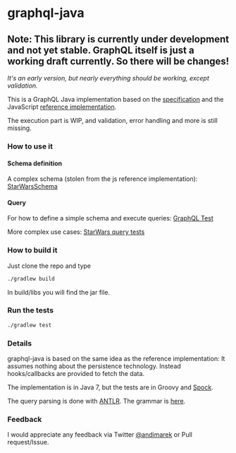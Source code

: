 # graphql-java

## Note: This library is currently under development and not yet stable. GraphQL itself is just a working draft currently. So there will be changes!  


*It's an early version, but nearly everything should be working, except validation.* 

This is a GraphQL Java implementation based on the [specification](https://github.com/facebook/graphql) 
and the JavaScript [reference implementation](https://github.com/graphql/graphql-js). 
   


The execution part is WIP, and validation, error handling and more is still missing.
  
### How to use it
  
#### Schema definition

A complex schema (stolen from the js reference implementation): [StarWarsSchema](src/test/groovy/graphql/StarWarsSchema.java)


#### Query

For how to define a simple schema and execute queries: [GraphQL Test](src/test/groovy/graphql/GraphQLTest.groovy)

More complex use cases: [StarWars query tests](src/test/groovy/graphql/StarWarsQueryTest.groovy)


### How to build it 

Just clone the repo and type 

```sh
./gradlew build
```

In build/libs you will find the jar file.

### Run the tests


```sh
./gradlew test
```



### Details

graphql-java is based on the same idea as the reference implementation: It assumes nothing about the persistence technology. 
Instead hooks/callbacks are provided to fetch the data.

The implementation is in Java 7, but the tests are in Groovy and [Spock](https://github.com/spockframework/spock).

The query parsing is done with [ANTLR](www.antlr.org). The grammar is [here](src/main/grammar/Graphql.g4).

 
### Feedback

I would appreciate any feedback via Twitter [@andimarek](https://twitter.com/andimarek) or Pull request/Issue.


